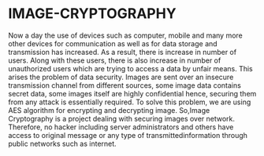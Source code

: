 # IMAGE-CRYPTOGRAPHY
Now a day the use of devices such as computer, mobile and many more other devices for communication as well as for data storage and transmission has increased. As a result, there is increase in number of users. Along with these users, there is also increase in number of unauthorized users which are trying to access a data by unfair means. This arises the problem of data security. Images are sent over an insecure transmission channel from different sources, some image data contains secret data, some images itself are highly confidential hence, securing them from any attack is essentially required. To solve this problem, we are using AES algorithm for encrypting and decrypting image. So,Image Cryptography is a project dealing with securing images over network. Therefore, no hacker including server administrators and others have access to original message or any type of transmittedinformation through public networks such as internet.
